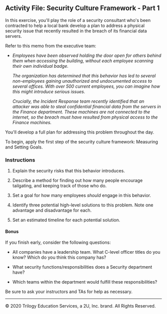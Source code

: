 ## Activity File: Security Culture Framework - Part 1

In this exercise, you'll play the role of a security consultant who's been contracted to help a local bank develop a plan to address a physical security issue that recently resulted in the breach of its financial data servers.

Refer to this memo from the executive team:

  - _Employees have been observed holding the door open for others behind them when accessing the building, without each employee scanning their own individual badge._  
  
    _The organization has determined that this behavior has led to several non-employees gaining unauthorized and undocumented access to several offices. With over 500 current employees, you can imagine how this might introduce serious issues._
  
    _Crucially, the Incident Response team recently identified that an attacker was able to steal confidential financial data from the servers in the Finance department. These machines are not connected to the internet, so the breach must have resulted from physical access to the Finance machines._

  You'll develop a full plan for addressing this problem throughout the day. 
  
  To begin, apply the first step of the security culture framework: Measuring and Setting Goals.

### Instructions

  1. Explain the security risks that this behavior introduces.

  2. Describe a method for finding out how many people encourage tailgating, and keeping track of those who do.

  3. Set a goal for how many employees _should_ engage in this behavior.

  4. Identify three potential high-level solutions to this problem. Note one advantage and disadvantage for each.

  5. Set an estimated timeline for each potential solution.

#### Bonus
  If you finish early, consider the following questions:

  - All companies have a leadership team. What C-level officer titles do you know? Which do you think this company has?

  - What security functions/responsibilities does a Security department have?

  - Which teams within the department would fulfill these responsibilities?

  Be sure to ask your instructors and TAs for help as necessary.

---
© 2020 Trilogy Education Services, a 2U, Inc. brand. All Rights Reserved.
